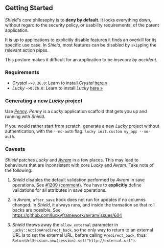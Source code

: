 ## Getting Started

*Shield*'s core philosophy is to **deny by default**. It locks everything down, without regard to the security policy, or usability requirements, of the parent application.

It is up to applications to explicitly disable features it finds an overkill for its specific use case. In *Shield*, most features can be disabled by `skip`ping the relevant action pipes.

This posture makes it difficult for an application to be *insecure by accident*.

### Requirements

- *Crystal* `~>0.36.0`: Learn to install *Crystal* [here &raquo;](https://crystal-lang.org/install/)
- *Lucky* `~>0.26.0`: Learn to install *Lucky* [here &raquo;](https://luckyframework.org/guides/getting-started/installing)

### Generating a new *Lucky* project

Use [*Penny*](https://github.com/GrottoPress/penny). *Penny* is a *Lucky* application scaffold that gets you up and running with *Shield*.

If you would rather start from scratch, generate a new *Lucky* project without authentication, with the `--no-auth` flag: `lucky init.custom my_app --no-auth`.

### Caveats

*Shield* patches *Lucky* and [*Avram*](https://github.com/luckyframework/avram) in a few places. This may lead to behaviours that are inconsistent with core *Lucky* and *Avram*. Take note of the following:

1. *Shield* disables the default validation performed by *Avram* in save operations. See [#1209 (comment)](https://github.com/luckyframework/lucky/discussions/1209#discussioncomment-46030). You have to **explicitly** define validations for all attributes in save operations.

1. In *Avram*, `after_save` hook does not run for updates if no columns changed. In *Shield*, it always runs, and inside the transation so that roll backs are possible. See https://github.com/luckyframework/avram/issues/604

1. *Shield* throws away the `allow_external` parameter in `Lucky::Action#redirect_back`, so the only way to return to an external URL is to set the external URL, before calling `#redirect_back`, thus: `ReturnUrlSession.new(session).set("http://external.url")`.

